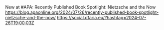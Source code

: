 New at #APA: Recently Published Book Spotlight: Nietzsche and the Now https://blog.apaonline.org/2024/07/26/recently-published-book-spotlight-nietzsche-and-the-now/ https://social.dfaria.eu/?hashtag=2024-07-26T19:00:03Z